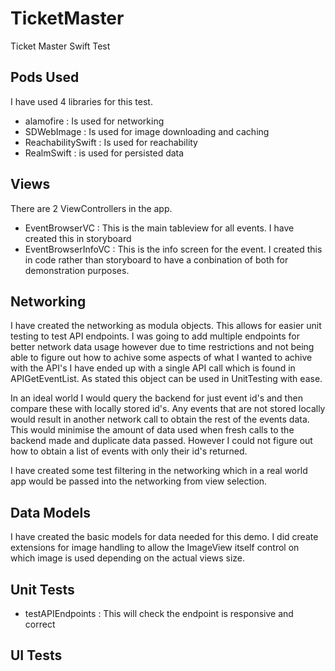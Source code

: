 # TicketMaster
Ticket Master Swift Test

## Pods Used

I have used 4 libraries for this test.

- alamofire : Is used for networking
- SDWebImage : Is used for image downloading and caching
- ReachabilitySwift : Is used for reachability
- RealmSwift : is used for persisted data

## Views

There are 2 ViewControllers in the app.  

- EventBrowserVC : This is the main tableview for all events.  I have created this in storyboard
- EventBrowserInfoVC : This is the info screen for the event.  I created this in code rather than storyboard to have a conbination of both for demonstration purposes.

## Networking

I have created the networking as modula objects.  This allows for easier unit testing to test API endpoints.  I was going to add multiple endpoints for better network data usage however due to time restrictions and not being able to figure out how to achive some aspects of what I wanted to achive with the API's I have ended up with a single API call which is found in APIGetEventList.  As stated this object can be used in UnitTesting with ease.

In an ideal world I would query the backend for just event id's and then compare these with locally stored id's.  Any events that are not stored locally would result in another network call to obtain the rest of the events data.  This would minimise the amount of data used when fresh calls to the backend made and duplicate data passed. However I could not figure out how to obtain a list of events with only their id's returned.

I have created some test filtering in the networking which in a real world app would be passed into the networking from view selection.

## Data Models

I have created the basic models for data needed for this demo.  I did create extensions for image handling to allow the ImageView itself control on which image is used depending on the actual views size.

## Unit Tests

- testAPIEndpoints : This will check the endpoint is responsive and correct


## UI Tests



